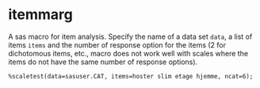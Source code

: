 # itemmarg

A sas macro for item analysis. Specify the name of a data set `data`, a list of items `items` and the number of response option for the 
items (2 for dichotomous items, etc., macro does not work well with scales where the items do not have the same number of response options).

```
%scaletest(data=sasuser.CAT, items=hoster slim etage hjemme, ncat=6);
```

